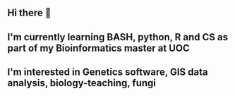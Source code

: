 ## Hi there 👋
## I'm currently learning BASH, python, R and CS as part of my Bioinformatics master at UOC
## I'm interested in Genetics software, GIS data analysis, biology-teaching, fungi

<!--
**bozydar-masselos/bozydar-masselos** is a ✨ _special_ ✨ repository because its `README.md` (this file) appears on your GitHub profile.

Here are some ideas to get you started:

- 🔭 I’m currently working on ...
- 🌱 I’m currently learning ...
- 👯 I’m looking to collaborate on ...
- 🤔 I’m looking for help with ...
- 💬 Ask me about ...
- 📫 How to reach me: ...
- 😄 Pronouns: ...
- ⚡ Fun fact: ...
-->
